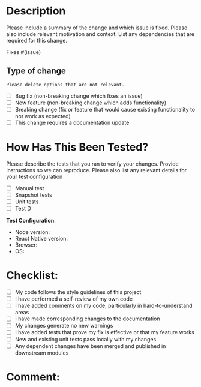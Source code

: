 # Description

Please include a summary of the change and which issue is fixed. Please also include relevant motivation and context. List any dependencies that are required for this change.

Fixes #(issue)

## Type of change

`Please delete options that are not relevant.`

- [ ] Bug fix (non-breaking change which fixes an issue)
- [ ] New feature (non-breaking change which adds functionality)
- [ ] Breaking change (fix or feature that would cause existing functionality to not work as expected)
- [ ] This change requires a documentation update

# How Has This Been Tested?

Please describe the tests that you ran to verify your changes. Provide instructions so we can reproduce. Please also list any relevant details for your test configuration

- [ ] Manual test
- [ ] Snapshot tests
- [ ] Unit tests
- [ ] Test D

**Test Configuration**:

- Node version:
- React Native version:
- Browser:
- OS:

# Checklist:

- [ ] My code follows the style guidelines of this project
- [ ] I have performed a self-review of my own code
- [ ] I have added comments on my code, particularly in hard-to-understand areas
- [ ] I have made corresponding changes to the documentation
- [ ] My changes generate no new warnings
- [ ] I have added tests that prove my fix is effective or that my feature works
- [ ] New and existing unit tests pass locally with my changes
- [ ] Any dependent changes have been merged and published in downstream modules

# Comment:
